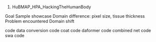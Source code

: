 1. HuBMAP_HPA_HackingTheHumanBody


Goal
Sample showcase
Domain difference: pixel size, tissue thickness
Problem encountered
  Domain shift
  
code 
  data conversion code
  coat code
  daformer code
  combined net code
  swa code
  
